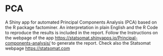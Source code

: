 # PCA

A Shiny app for automated Principal Components Analysis (PCA) based on the R package factominer. An interpretation in plain English and the R Code to reproduce the results is included in the report. Follow the Instructions on the webpage of the app https://statsomat.shinyapps.io/Principal-components-analysis/ to generate the report. Check also the Statsomat webpage https://statsomat.com
